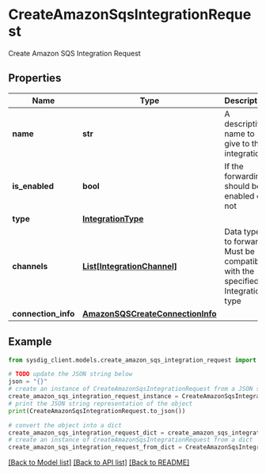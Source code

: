 # CreateAmazonSqsIntegrationRequest

Create Amazon SQS Integration Request

## Properties

Name | Type | Description | Notes
------------ | ------------- | ------------- | -------------
**name** | **str** | A descriptive name to give to the integration | 
**is_enabled** | **bool** | If the forwarding should be enabled or not | [optional] [default to True]
**type** | [**IntegrationType**](IntegrationType.md) |  | 
**channels** | [**List[IntegrationChannel]**](IntegrationChannel.md) | Data types to forward. Must be compatible with the specified Integration type | [optional] 
**connection_info** | [**AmazonSQSCreateConnectionInfo**](AmazonSQSCreateConnectionInfo.md) |  | 

## Example

```python
from sysdig_client.models.create_amazon_sqs_integration_request import CreateAmazonSqsIntegrationRequest

# TODO update the JSON string below
json = "{}"
# create an instance of CreateAmazonSqsIntegrationRequest from a JSON string
create_amazon_sqs_integration_request_instance = CreateAmazonSqsIntegrationRequest.from_json(json)
# print the JSON string representation of the object
print(CreateAmazonSqsIntegrationRequest.to_json())

# convert the object into a dict
create_amazon_sqs_integration_request_dict = create_amazon_sqs_integration_request_instance.to_dict()
# create an instance of CreateAmazonSqsIntegrationRequest from a dict
create_amazon_sqs_integration_request_from_dict = CreateAmazonSqsIntegrationRequest.from_dict(create_amazon_sqs_integration_request_dict)
```
[[Back to Model list]](../README.md#documentation-for-models) [[Back to API list]](../README.md#documentation-for-api-endpoints) [[Back to README]](../README.md)


